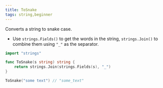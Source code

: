 ```yaml
---
title: ToSnake
tags: string,beginner
---
```


Converts a string to snake case.

- Use `strings.Fields()` to get the words in the string, `strings.Join()` to combine them using `"_"` as the separator.

```go
import "strings"

func ToSnake(s string) string {
	return strings.Join(strings.Fields(s), "_")
}
```

```go
ToSnake("some text") // "some_text"
```
